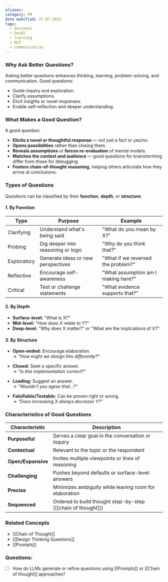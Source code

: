 ```yaml
---
aliases: 
category: PM
date modified: 27-07-2025
tags:
  - business
  - GenAI
  - learning
  - NLP
  - communication
---
```

### Why Ask Better Questions?

Asking better questions enhances thinking, learning, problem-solving, and communication. Good questions:

- Guide inquiry and exploration.
- Clarify assumptions.
- Elicit insights or novel responses.
- Enable self-reflection and deeper understanding.

### What Makes a Good Question?

A good question:
- **Elicits a novel or thoughtful response** — not just a fact or yes/no.
- **Opens possibilities** rather than closing them.
- **Reveals assumptions** or **forces re-evaluation** of mental models.
- **Matches the context and audience** — good questions for brainstorming differ from those for debugging.
- **Fosters chain-of-thought reasoning**, helping others articulate how they arrive at conclusions.
### Types of Questions

Questions can be classified by their **function**, **depth**, or **structure**.

#### 1. By Function

| Type        | Purpose                                   | Example                             |
|-------------|-------------------------------------------|-------------------------------------|
| Clarifying  | Understand what's being said              | "What do you mean by X?"           |
| Probing     | Dig deeper into reasoning or logic        | "Why do you think that?"           |
| Exploratory | Generate ideas or new perspectives        | "What if we reversed the problem?" |
| Reflective  | Encourage self-awareness                  | "What assumption am I making here?"|
| Critical    | Test or challenge statements              | "What evidence supports that?"     |

#### 2. By Depth
- **Surface-level:** "What is X?"
- **Mid-level:** "How does X relate to Y?"
- **Deep-level:** "Why does X matter?" or "What are the implications of X?"

#### 3. By Structure

- **Open-ended:** Encourage elaboration.  
    → _"How might we design this differently?"_
    
- **Closed:** Seek a specific answer.  
    → _"Is this implementation correct?"_
    
- **Leading:** Suggest an answer.  
    → _"Wouldn't you agree that…?"_
    
- **Falsifiable/Testable:** Can be proven right or wrong.  
    → _"Does increasing X always decrease Y?"_
### Characteristics of Good Questions

| Characteristic | Description                                                       |
|----------------|-------------------------------------------------------------------|
| **Purposeful** | Serves a clear goal in the conversation or inquiry                |
| **Contextual** | Relevant to the topic or the respondent                           |
| **Open/Expansive** | Invites multiple viewpoints or lines of reasoning             |
| **Challenging** | Pushes beyond defaults or surface-level answers                  |
| **Precise**    | Minimizes ambiguity while leaving room for elaboration           |
| **Sequenced**  | Ordered to build thought step-by-step ([[chain of thought]])        |

### Related Concepts
- [[Chain of Thought]]
- [[Design Thinking Questions]]
- [[Prompts]]

### Questions:
- [ ] How do LLMs generate or refine questions using [[Prompts]] or [[Chain of thought]] approaches?